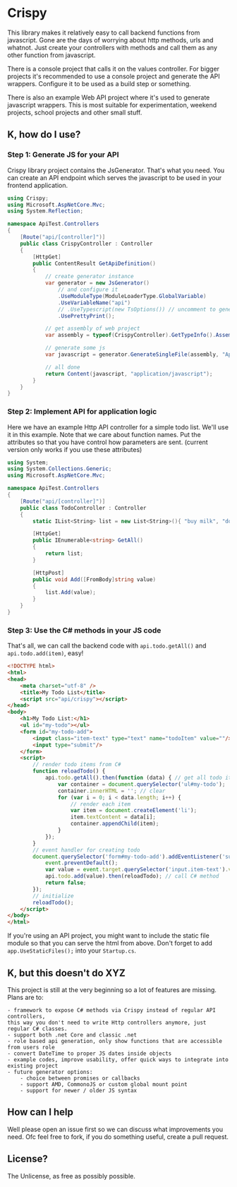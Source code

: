 

# Crispy

This library makes it relatively easy to call backend functions from javascript.
Gone are the days of worrying about http methods, urls and whatnot. 
Just create your controllers with methods and call them as any other function from javascript.

There is a console project that calls it on the values controller. 
For bigger projects it's recommended to use a console project and generate the API wrappers.
Configure it to be used as a build step or something.

There is also an example Web API project where it's used to generate javascript wrappers.
This is most suitable for experimentation, weekend projects, school projects and other small stuff.


## K, how do I use?

### Step 1: Generate JS for your API ###

Crispy library project contains the JsGenerator. That's what you need. 
You can create an API endpoint which serves the javascript to be used in your frontend application.

```csharp
using Crispy;
using Microsoft.AspNetCore.Mvc;
using System.Reflection;

namespace ApiTest.Controllers
{
    [Route("api/[controller]")]
    public class CrispyController : Controller
    {
        [HttpGet]
        public ContentResult GetApiDefinition()
        {
            // create generator instance
            var generator = new JsGenerator()
                // and configure it
                .UseModuleType(ModuleLoaderType.GlobalVariable)
                .UseVariableName("api")
                // .UseTypescript(new TsOptions()) // uncomment to generate types
                .UsePrettyPrint();

            // get assembly of web project
            var assembly = typeof(CrispyController).GetTypeInfo().Assembly;

            // generate some js
            var javascript = generator.GenerateSingleFile(assembly, "ApiTest.Controllers");

            // all done
            return Content(javascript, "application/javascript");
        }
    }
}
```


### Step 2: Implement API for application logic ###

Here we have an example Http API controller for a simple todo list. 
We'll use it in this example. 
Note that we care about function names. 
Put the attributes so that you have control how parameters are sent. 
(current version only works if you use these attributes)

```csharp
using System;
using System.Collections.Generic;
using Microsoft.AspNetCore.Mvc;

namespace ApiTest.Controllers
{
    [Route("api/[controller]")]
    public class TodoController : Controller
    {
        static IList<String> list = new List<String>(){ "buy milk", "do homework" };

        [HttpGet]
        public IEnumerable<string> GetAll()
        {
            return list;
        }

        [HttpPost]
        public void Add([FromBody]string value)
        {
            list.Add(value);
        }
    }
}
```

### Step 3: Use the C# methods in your JS code ###

That's all, we can call the backend code with `api.todo.getAll()` and `api.todo.add(item)`, easy!

```html
<!DOCTYPE html>
<html>
<head>
    <meta charset="utf-8" />
    <title>My Todo List</title>
    <script src="api/crispy"></script>
</head>
<body>
    <h1>My Todo List:</h1>
    <ul id="my-todo"></ul>
    <form id="my-todo-add">
        <input class="item-text" type="text" name="todoItem" value=""/>
        <input type="submit"/>
    </form>
    <script>
        // render todo items from C#
        function reloadTodo() {
            api.todo.getAll().then(function (data) { // get all todo items from C#
                var container = document.querySelector('ul#my-todo');
                container.innerHTML = ''; // clear
                for (var i = 0; i < data.length; i++) {
                    // render each item
                    var item = document.createElement('li');
                    item.textContent = data[i];
                    container.appendChild(item);
                }
            });
        }
        // event handler for creating todo 
        document.querySelector('form#my-todo-add').addEventListener('submit', function (event) {
            event.preventDefault();
            var value = event.target.querySelector('input.item-text').value;
            api.todo.add(value).then(reloadTodo); // call C# method
            return false;
        });
        // initialize
        reloadTodo();
    </script>
</body>
</html>
```

If you're using an API project, you might want to include the static file module so that you can serve the html from above. 
Don't forget to add `app.UseStaticFiles();` into your `Startup.cs`.


## K, but this doesn't do XYZ

This project is still at the very beginning so a lot of features are missing.
Plans are to:

    - framework to expose C# methods via Crispy instead of regular API controllers, 
    this way you don't need to write Http controllers anymore, just regular C# classes.
    - support both .net Core and classic .net
    - role based api generation, only show functions that are accessible from users role
    - convert DateTime to proper JS dates inside objects
    - example codes, improve usability, offer quick ways to integrate into existing project
    - future generator options:
        - choice between promises or callbacks
        - support AMD, CommonoJS or custom global mount point
        - support for newer / older JS syntax


## How can I help

Well please open an issue first so we can discuss what improvements you need. 
Ofc feel free to fork, if you do something useful, create a pull request.


## License?

The Unlicense, as free as possibly possible.
